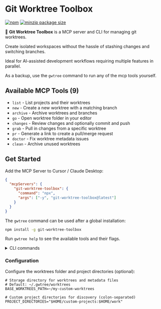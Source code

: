 # Git Worktree Toolbox

[![npm](https://img.shields.io/npm/v/git-worktree-toolbox?colorA=222222&colorB=333333)](https://www.npmjs.com/package/git-worktree-toolbox)
[![minzip package size](https://img.shields.io/bundlephobia/minzip/git-worktree-toolbox?label=minzip%20size&colorA=222222&colorB=333333)](https://bundlephobia.com/package/git-worktree-toolbox)

🌳 **Git Worktree Toolbox** is a MCP server and CLI for managing git worktrees.

Create isolated workspaces without the hassle of stashing changes and switching branches.

Ideal for AI-assisted development workflows requiring multiple features in parallel.

As a backup, use the `gwtree` command to run any of the mcp tools yourself.

## Available MCP Tools (9)

- `list` - List projects and their worktrees
- `new` - Create a new worktree with a matching branch
- `archive` - Archive worktrees and branches
- `go` - Open worktree folder in your editor
- `changes` - Review changes and optionally commit and push
- `grab` - Pull in changes from a specific worktree
- `pr` - Generate a link to create a pull/merge request
- `doctor` - Fix worktree metadata issues
- `clean` - Archive unused worktrees

## Get Started

Add the MCP Server to Cursor / Claude Desktop:

```json
{
  "mcpServers": {
    "git-worktree-toolbox": {
      "command": "npx",
      "args": ["-y", "git-worktree-toolbox@latest"]
    }
  }
}
```

The `gwtree` command can be used after a global installation:

```bash
npm install -g git-worktree-toolbox
```

Run `gwtree help` to see the available tools and their flags.

<details>
<summary>CLI commands</summary>

```bash
# List all projects with worktrees
gwtree list

# Create a new worktree with a matching branch
gwtree new "Fix login bug and flow"

# Archive current worktree (with branch removal)
gwtree archive -r

# Open current worktree and branch in editor
gwtree go

# Show the changes from all associated worktrees
gwtree changes

# Pull in changes from a specific worktree
gwtree grab fix-login-bug-1242

# Commit and push changes in a specific worktree
gwtree changes fix-login-bug-1242 -c

# Generate a link to create a pull/merge request
gwtree pr

# Fix worktree metadata issues
gwtree doctor

# Archive unused worktrees
gwtree clean

# Show help with advanced flag usage examples
gwtree help
```

</details>

### Configuration

Configure the worktrees folder and project directories (optional):

```env
# Storage directory for worktrees and metadata files
# Default: ~/.gwtree/worktrees
BASE_WORKTREES_PATH=~/my-custom-worktrees

# Custom project directories for discovery (colon-separated)
PROJECT_DIRECTORIES="$HOME/custom-projects:$HOME/work"
```
